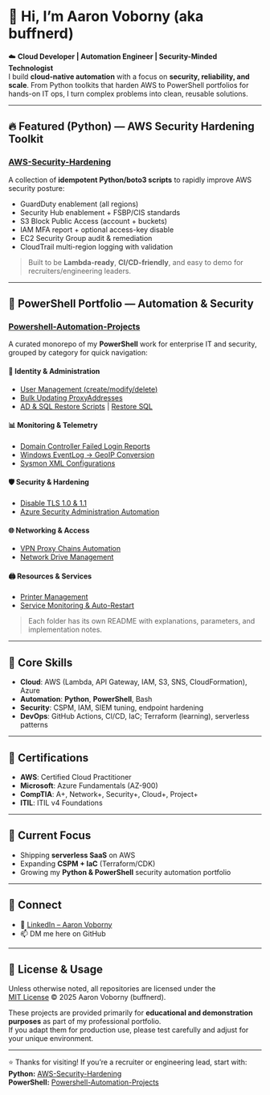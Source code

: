 # 👋 Hi, I’m Aaron Voborny (aka **buffnerd**)

☁️ **Cloud Developer | Automation Engineer | Security-Minded Technologist**  
I build **cloud-native automation** with a focus on **security, reliability, and scale**. From Python toolkits that harden AWS to PowerShell portfolios for hands-on IT ops, I turn complex problems into clean, reusable solutions.

---

## 🔥 Featured (Python) — AWS Security Hardening Toolkit
### [AWS-Security-Hardening](https://github.com/buffnerd/AWS-Security-Hardening)
A collection of **idempotent Python/boto3 scripts** to rapidly improve AWS security posture:

- GuardDuty enablement (all regions)  
- Security Hub enablement + FSBP/CIS standards  
- S3 Block Public Access (account + buckets)  
- IAM MFA report + optional access-key disable  
- EC2 Security Group audit & remediation  
- CloudTrail multi-region logging with validation  

> Built to be **Lambda-ready**, **CI/CD-friendly**, and easy to demo for recruiters/engineering leaders.

---

## 🧰 PowerShell Portfolio — Automation & Security
### [Powershell-Automation-Projects](https://github.com/buffnerd/Powershell-Automation-Projects)  
A curated monorepo of my **PowerShell** work for enterprise IT and security, grouped by category for quick navigation:

#### 🔐 Identity & Administration
- [User Management (create/modify/delete)](https://github.com/buffnerd/Powershell-Automation-Projects/tree/master/Identity-Access-Management/UserAccountManagement)  
- [Bulk Updating ProxyAddresses](https://github.com/buffnerd/Bulk-Updating-Proxy-Address-Attributes)  
- [AD & SQL Restore Scripts](https://github.com/buffnerd/Restore-AD) | [Restore SQL](https://github.com/buffnerd/Restore-SQL)  

#### 📊 Monitoring & Telemetry
- [Domain Controller Failed Login Reports](https://github.com/buffnerd/Monitor-Failed-Logins)  
- [Windows EventLog → GeoIP Conversion](https://github.com/buffnerd/Sentinel-Lab)  
- [Sysmon XML Configurations](https://github.com/buffnerd/Sysmon-XML-Configurations)  

#### 🛡️ Security & Hardening
- [Disable TLS 1.0 & 1.1](https://github.com/buffnerd/SSL-TLS-disable)  
- [Azure Security Administration Automation](https://github.com/buffnerd/Azure-PowerShell-Scripts)  

#### 🌐 Networking & Access
- [VPN Proxy Chains Automation](https://github.com/buffnerd/VPN-Proxy-Chains-In-Powershell)  
- [Network Drive Management](https://github.com/buffnerd/Powershell-Automation-Projects/tree/master/Networking-Resources/NetworkDriveManagement)  

#### 🖨️ Resources & Services
- [Printer Management](https://github.com/buffnerd/Powershell-Automation-Projects/tree/master/Networking-Resources/PrinterManagement)  
- [Service Monitoring & Auto-Restart](https://github.com/buffnerd/Powershell-Automation-Projects/tree/master/System-Infrastructure-Maintenance/ServiceMonitoring)  

> Each folder has its own README with explanations, parameters, and implementation notes.

---

## 🔧 Core Skills
- **Cloud**: AWS (Lambda, API Gateway, IAM, S3, SNS, CloudFormation), Azure  
- **Automation**: **Python**, **PowerShell**, Bash  
- **Security**: CSPM, IAM, SIEM tuning, endpoint hardening  
- **DevOps**: GitHub Actions, CI/CD, IaC; Terraform (learning), serverless patterns  

---

## 📜 Certifications
- **AWS**: Certified Cloud Practitioner  
- **Microsoft**: Azure Fundamentals (AZ-900)  
- **CompTIA**: A+, Network+, Security+, Cloud+, Project+  
- **ITIL**: ITIL v4 Foundations  

---

## 🚀 Current Focus
- Shipping **serverless SaaS** on AWS  
- Expanding **CSPM + IaC** (Terraform/CDK)  
- Growing my **Python & PowerShell** security automation portfolio  

---

## 🤳 Connect
- 💼 [LinkedIn – Aaron Voborny](https://www.linkedin.com/in/aaronvoborny)  
- 📫 DM me here on GitHub  

---

## 📄 License & Usage

Unless otherwise noted, all repositories are licensed under the  
[MIT License](https://opensource.org/licenses/MIT) © 2025 Aaron Voborny (buffnerd).  

These projects are provided primarily for **educational and demonstration purposes** as part of my professional portfolio.  
If you adapt them for production use, please test carefully and adjust for your unique environment.

---

⭐ Thanks for visiting! If you’re a recruiter or engineering lead, start with:  
**Python:** [AWS-Security-Hardening](https://github.com/buffnerd/AWS-Security-Hardening)  
**PowerShell:** [Powershell-Automation-Projects](https://github.com/buffnerd/Powershell-Automation-Projects)  


<!---
buffnerd/buffnerd is a ✨ special ✨ repository because its `README.md` (this file) appears on your GitHub profile.
You can click the Preview link to take a look at your changes.
--->

